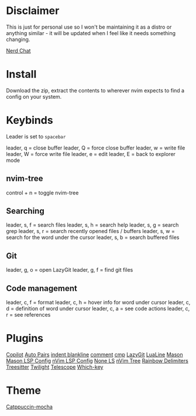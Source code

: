 # Disclaimer

This is just for personal use so I won't be maintaining it as a distro or anything similar - it will be updated when I feel like it needs something changing.

[Nerd Chat](https://discord.gg/YK4F8sSbBx)

# Install

Download the zip, extract the contents to wherever nvim expects to find a config on your system.

# Keybinds

Leader is set to `spacebar`

leader, q = close buffer
leader, Q = force close buffer
leader, w = write file
leader, W = force write file
leader, e = edit
leader, E = back to explorer mode

## nvim-tree

control + n = toggle nvim-tree

## Searching

leader, s, f = search files
leader, s, h = search help
leader, s, g = search grep
leader, s, r = search recently opened files / buffers
leader, s, w = search for the word under the cursor
leader, s, b = search buffered files

## Git

leader, g, o = open LazyGit
leader, g, f = find git files

## Code management

leader, c, f = format
leader, c, h = hover info for word under cursor
leader, c, d = definition of word under cursor
leader, c, a = see code actions
leader, c, r = see references

# Plugins

[Copilot](https://www.github.com/github/copilot.vim)
[Auto Pairs](https://www.github.com/windwp/nvim-autopairs)
[indent blankline](https://www.github.com/lukas-reineke/indent-blankline.nvim)
[comment](https://www.github.com/numToStr/Comment.nvim)
[cmp](https://www.github.com/hrsh7th/cmp-nvim-lsp)
[LazyGit](kdheepak/lazygit.nvim)
[LuaLine](nvim-lualine/lualine.nvim)
[Mason](https://www.github.com/williamboman/mason.nvim)
[Mason LSP Config](https://www.github.com/williamboman/mason-lspconfig.nvim)
[nVim LSP Config](https://www.github.com/neovim/nvim-lspconfig)
[None LS](https://www.github.com/nvimtools/none-ls.nvim)
[nVim Tree](https://www.github.com/nvim-tree/nvim-tree.lua)
[Rainbow Delimiters](https://www.github.com/hiphish/rainbow-delimiters.nvim)
[Treesitter](https://www.github.com/nvim-treesitter/nvim-treesitter)
[Twilight](https://www.github.com/folke/twilight.nvim)
[Telescope](https://www.github.com/nvim-telescope/telescope.nvim)
[Which-key](https://www.github.com/folke/which-key.nvim)

# Theme

[Catppuccin-mocha](https://www.github.com/catppuccin/nvim)
